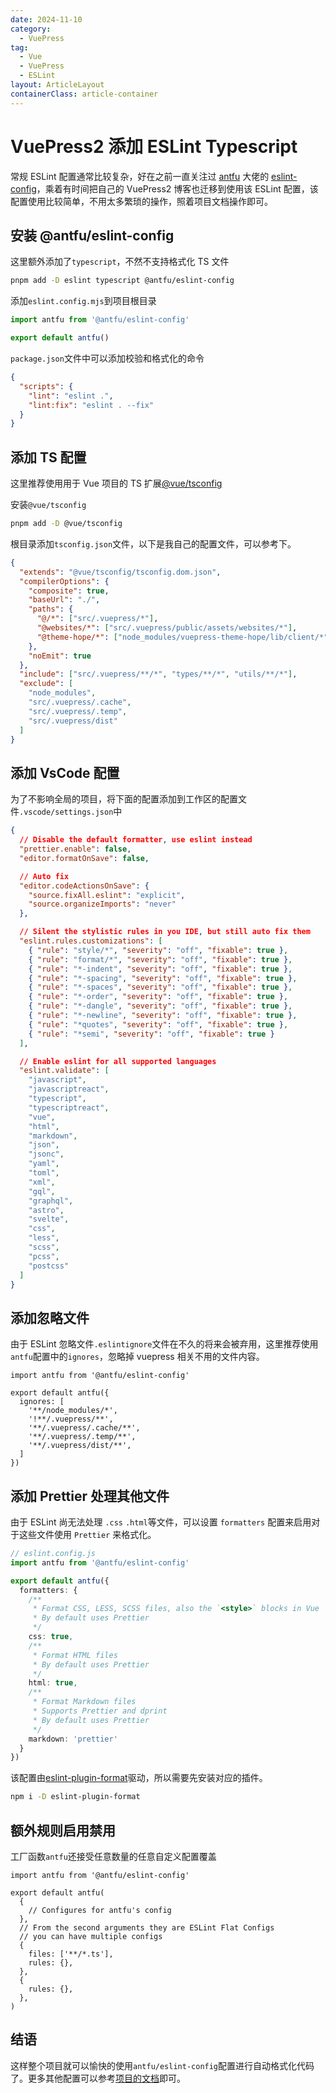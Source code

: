```yaml
---
date: 2024-11-10
category:
  - VuePress
tag:
  - Vue
  - VuePress
  - ESLint
layout: ArticleLayout
containerClass: article-container
---
```


# VuePress2 添加 ESLint Typescript

常规 ESLint 配置通常比较复杂，好在之前一直关注过 [antfu](https://github.com/antfu) 大佬的 [eslint-config](https://github.com/antfu/eslint-config)，乘着有时间把自己的 VuePress2 博客也迁移到使用该 ESLint 配置，该配置使用比较简单，不用太多繁琐的操作，照着项目文档操作即可。

<!-- more -->

## 安装 @antfu/eslint-config

这里额外添加了`typescript`，不然不支持格式化 TS 文件

```sh
pnpm add -D eslint typescript @antfu/eslint-config
```

添加`eslint.config.mjs`到项目根目录

```ts title="eslint.config.mjs"
import antfu from '@antfu/eslint-config'

export default antfu()
```

`package.json`文件中可以添加校验和格式化的命令

```json title="package.json"
{
  "scripts": {
    "lint": "eslint .",
    "lint:fix": "eslint . --fix"
  }
}
```

## 添加 TS 配置

这里推荐使用用于 Vue 项目的 TS 扩展[@vue/tsconfig](https://github.com/vuejs/tsconfig)

安装`@vue/tsconfig`

```sh
pnpm add -D @vue/tsconfig
```

根目录添加`tsconfig.json`文件，以下是我自己的配置文件，可以参考下。

```json title="tsconfig.json"
{
  "extends": "@vue/tsconfig/tsconfig.dom.json",
  "compilerOptions": {
    "composite": true,
    "baseUrl": "./",
    "paths": {
      "@/*": ["src/.vuepress/*"],
      "@websites/*": ["src/.vuepress/public/assets/websites/*"],
      "@theme-hope/*": ["node_modules/vuepress-theme-hope/lib/client/*"]
    },
    "noEmit": true
  },
  "include": ["src/.vuepress/**/*", "types/**/*", "utils/**/*"],
  "exclude": [
    "node_modules",
    "src/.vuepress/.cache",
    "src/.vuepress/.temp",
    "src/.vuepress/dist"
  ]
}
```

## 添加 VsCode 配置

为了不影响全局的项目，将下面的配置添加到工作区的配置文件`.vscode/settings.json`中

```json title=".vscode/settings.json"
{
  // Disable the default formatter, use eslint instead
  "prettier.enable": false,
  "editor.formatOnSave": false,

  // Auto fix
  "editor.codeActionsOnSave": {
    "source.fixAll.eslint": "explicit",
    "source.organizeImports": "never"
  },

  // Silent the stylistic rules in you IDE, but still auto fix them
  "eslint.rules.customizations": [
    { "rule": "style/*", "severity": "off", "fixable": true },
    { "rule": "format/*", "severity": "off", "fixable": true },
    { "rule": "*-indent", "severity": "off", "fixable": true },
    { "rule": "*-spacing", "severity": "off", "fixable": true },
    { "rule": "*-spaces", "severity": "off", "fixable": true },
    { "rule": "*-order", "severity": "off", "fixable": true },
    { "rule": "*-dangle", "severity": "off", "fixable": true },
    { "rule": "*-newline", "severity": "off", "fixable": true },
    { "rule": "*quotes", "severity": "off", "fixable": true },
    { "rule": "*semi", "severity": "off", "fixable": true }
  ],

  // Enable eslint for all supported languages
  "eslint.validate": [
    "javascript",
    "javascriptreact",
    "typescript",
    "typescriptreact",
    "vue",
    "html",
    "markdown",
    "json",
    "jsonc",
    "yaml",
    "toml",
    "xml",
    "gql",
    "graphql",
    "astro",
    "svelte",
    "css",
    "less",
    "scss",
    "pcss",
    "postcss"
  ]
}
```

## 添加忽略文件

由于 ESLint 忽略文件`.eslintignore`文件在不久的将来会被弃用，这里推荐使用`antfu`配置中的`ignores`，忽略掉 vuepress 相关不用的文件内容。

```ts{4-11} title="eslint.config.mjs"
import antfu from '@antfu/eslint-config'

export default antfu({
  ignores: [
    '**/node_modules/*',
    '!**/.vuepress/**',
    '**/.vuepress/.cache/**',
    '**/.vuepress/.temp/**',
    '**/.vuepress/dist/**',
  ]
})
```

## 添加 Prettier 处理其他文件

由于 ESLint 尚无法处理 `.css` `.html`等文件，可以设置 `formatters` 配置来启用对于这些文件使用 `Prettier` 来格式化。

```ts
// eslint.config.js
import antfu from '@antfu/eslint-config'

export default antfu({
  formatters: {
    /**
     * Format CSS, LESS, SCSS files, also the `<style>` blocks in Vue
     * By default uses Prettier
     */
    css: true,
    /**
     * Format HTML files
     * By default uses Prettier
     */
    html: true,
    /**
     * Format Markdown files
     * Supports Prettier and dprint
     * By default uses Prettier
     */
    markdown: 'prettier'
  }
})
```

该配置由[eslint-plugin-format](https://github.com/antfu/eslint-plugin-format)驱动，所以需要先安装对应的插件。

```sh
npm i -D eslint-plugin-format
```

## 额外规则启用禁用

工厂函数`antfu`还接受任意数量的任意自定义配置覆盖

```ts{16-21} title="eslint.config.mjs"
import antfu from '@antfu/eslint-config'

export default antfu(
  {
    // Configures for antfu's config
  },
  // From the second arguments they are ESLint Flat Configs
  // you can have multiple configs
  {
    files: ['**/*.ts'],
    rules: {},
  },
  {
    rules: {},
  },
)
```

## 结语

这样整个项目就可以愉快的使用`antfu/eslint-config`配置进行自动格式化代码了。更多其他配置可以参考[项目的文档](https://github.com/antfu/eslint-config/blob/main/README.md)即可。

